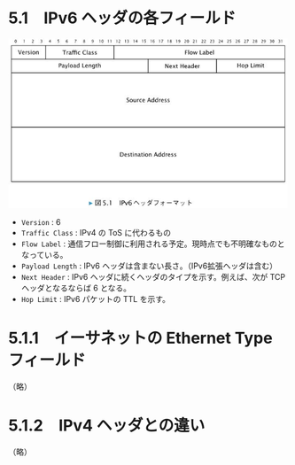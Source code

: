 # 5.1　IPv6 ヘッダの各フィールド

![図5.1](img/05_01.jpg)

* `Version` : 6
* `Traffic Class` : IPv4 の ToS に代わるもの
* `Flow Label` : 通信フロー制御に利用される予定。現時点でも不明確なものとなっている。
* `Payload Length` : IPv6 ヘッダは含まない長さ。（IPv6拡張ヘッダは含む）
* `Next Header` : IPv6 ヘッダに続くヘッダのタイプを示す。例えば、次が TCPヘッダとなるならば 6 となる。
* `Hop Limit` : IPv6 パケットの TTL を示す。

# 5.1.1　イーサネットの Ethernet Type フィールド
（略）

# 5.1.2　IPv4 ヘッダとの違い
（略）

